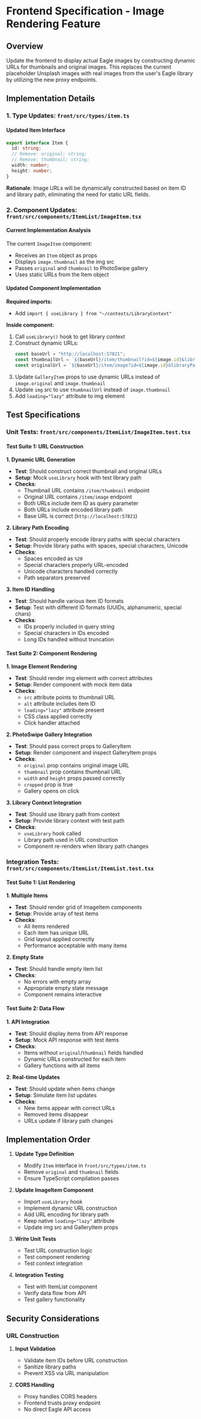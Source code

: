 # Frontend Specification - Image Rendering Feature

## Overview

Update the frontend to display actual Eagle images by constructing dynamic URLs for thumbnails and original images. This replaces the current placeholder Unsplash images with real images from the user's Eagle library by utilizing the new proxy endpoints.

## Implementation Details

### 1. Type Updates: `front/src/types/item.ts`

#### Updated Item Interface

```typescript
export interface Item {
  id: string;
  // Remove: original: string;
  // Remove: thumbnail: string;
  width: number;
  height: number;
}
```

**Rationale**: Image URLs will be dynamically constructed based on item ID and library path, eliminating the need for static URL fields.

### 2. Component Updates: `front/src/components/ItemList/ImageItem.tsx`

#### Current Implementation Analysis

The current `ImageItem` component:
- Receives an `Item` object as props
- Displays `image.thumbnail` as the img src
- Passes `original` and `thumbnail` to PhotoSwipe gallery
- Uses static URLs from the Item object

#### Updated Component Implementation

**Required imports:**
- Add `import { useLibrary } from "~/contexts/LibraryContext"`

**Inside component:**
1. Call `useLibrary()` hook to get library context
2. Construct dynamic URLs:
   ```typescript
   const baseUrl = "http://localhost:57821";
   const thumbnailUrl = `${baseUrl}/item/thumbnail?id=${image.id}&libraryPath=${encodeURIComponent(library.path)}`;
   const originalUrl = `${baseUrl}/item/image?id=${image.id}&libraryPath=${encodeURIComponent(library.path)}`;
   ```
3. Update `GalleryItem` props to use dynamic URLs instead of `image.original` and `image.thumbnail`
4. Update `img` src to use `thumbnailUrl` instead of `image.thumbnail`
5. Add `loading="lazy"` attribute to img element

## Test Specifications

### Unit Tests: `front/src/components/ItemList/ImageItem.test.tsx`

#### Test Suite 1: URL Construction

**1. Dynamic URL Generation**
- **Test**: Should construct correct thumbnail and original URLs
- **Setup**: Mock `useLibrary` hook with test library path
- **Checks**:
  - Thumbnail URL contains `/item/thumbnail` endpoint
  - Original URL contains `/item/image` endpoint
  - Both URLs include item ID as query parameter
  - Both URLs include encoded library path
  - Base URL is correct (`http://localhost:57821`)

**2. Library Path Encoding**
- **Test**: Should properly encode library paths with special characters
- **Setup**: Provide library paths with spaces, special characters, Unicode
- **Checks**:
  - Spaces encoded as `%20`
  - Special characters properly URL-encoded
  - Unicode characters handled correctly
  - Path separators preserved

**3. Item ID Handling**
- **Test**: Should handle various item ID formats
- **Setup**: Test with different ID formats (UUIDs, alphanumeric, special chars)
- **Checks**:
  - IDs properly included in query string
  - Special characters in IDs encoded
  - Long IDs handled without truncation

#### Test Suite 2: Component Rendering

**1. Image Element Rendering**
- **Test**: Should render img element with correct attributes
- **Setup**: Render component with mock item data
- **Checks**:
  - `src` attribute points to thumbnail URL
  - `alt` attribute includes item ID
  - `loading="lazy"` attribute present
  - CSS class applied correctly
  - Click handler attached

**2. PhotoSwipe Gallery Integration**
- **Test**: Should pass correct props to GalleryItem
- **Setup**: Render component and inspect GalleryItem props
- **Checks**:
  - `original` prop contains original image URL
  - `thumbnail` prop contains thumbnail URL
  - `width` and `height` props passed correctly
  - `cropped` prop is true
  - Gallery opens on click

**3. Library Context Integration**
- **Test**: Should use library path from context
- **Setup**: Provide library context with test path
- **Checks**:
  - `useLibrary` hook called
  - Library path used in URL construction
  - Component re-renders when library path changes

### Integration Tests: `front/src/components/ItemList/ItemList.test.tsx`

#### Test Suite 1: List Rendering

**1. Multiple Items**
- **Test**: Should render grid of ImageItem components
- **Setup**: Provide array of test items
- **Checks**:
  - All items rendered
  - Each item has unique URL
  - Grid layout applied correctly
  - Performance acceptable with many items

**2. Empty State**
- **Test**: Should handle empty item list
- **Checks**:
  - No errors with empty array
  - Appropriate empty state message
  - Component remains interactive

#### Test Suite 2: Data Flow

**1. API Integration**
- **Test**: Should display items from API response
- **Setup**: Mock API response with test items
- **Checks**:
  - Items without `original`/`thumbnail` fields handled
  - Dynamic URLs constructed for each item
  - Gallery functions with all items

**2. Real-time Updates**
- **Test**: Should update when items change
- **Setup**: Simulate item list updates
- **Checks**:
  - New items appear with correct URLs
  - Removed items disappear
  - URLs update if library path changes

## Implementation Order

1. **Update Type Definition**
   - Modify `Item` interface in `front/src/types/item.ts`
   - Remove `original` and `thumbnail` fields
   - Ensure TypeScript compilation passes

2. **Update ImageItem Component**
   - Import `useLibrary` hook
   - Implement dynamic URL construction
   - Add URL encoding for library path
   - Keep native `loading="lazy"` attribute
   - Update img src and GalleryItem props

3. **Write Unit Tests**
   - Test URL construction logic
   - Test component rendering
   - Test context integration

4. **Integration Testing**
   - Test with ItemList component
   - Verify data flow from API
   - Test gallery functionality

## Security Considerations

### URL Construction

1. **Input Validation**
   - Validate item IDs before URL construction
   - Sanitize library paths
   - Prevent XSS via URL manipulation

2. **CORS Handling**
   - Proxy handles CORS headers
   - Frontend trusts proxy endpoint
   - No direct Eagle API access